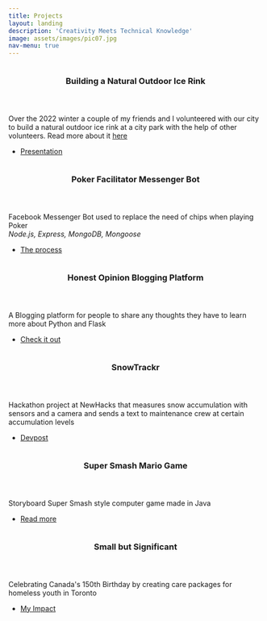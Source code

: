 ```yaml
---
title: Projects 
layout: landing
description: 'Creativity Meets Technical Knowledge'
image: assets/images/pic07.jpg
nav-menu: true
---
```


<!-- Main -->
<div id="main">

<!-- One -->
<!-- <section id="one">
	<div class="inner">
		<header class="major">
			<h2>Projects </h2>
		</header>
		<p>Explore different intersts and create projects that can benefit myself</p>
	</div>
</section> --> 

<!-- Two -->
<section id="two" class="spotlights">
<section>
		<a class="image">
			<img src="{% link assets/images/rink.JPG %}" alt="" data-position="center center" />
		</a>
		<div class="content">
			<div class="inner">
				<header class="major">
					<h3>Building a Natural Outdoor Ice Rink</h3>
				</header>
				<p>Over the 2022 winter a couple of my friends and I volunteered with our city to build a natural outdoor ice rink at a city park with the help of other volunteers. Read more about it <a href="https://www.linkedin.com/posts/arjundhatt_this-past-winter-yash-gajaria-and-i-volunteered-activity-6912844916700110848-DiyB?utm_source=share&utm_medium=member_desktop">here </a> </p>
				<ul class="actions">
					<li><a href="https://docs.google.com/presentation/d/1XGia5gkK7h2W6YTdOrMDUii-IVeoXSK8XWMCiGI89bY/edit?usp=sharing" class="button">Presentation</a></li>
				</ul>
			</div>
		</div>
	</section>
	<section>
		<a href="{% post_url 2020-5-3-bot %}" class="image">
			<img src="{% link assets/images/pokerlogo.png %}" alt="" data-position="center center" />
		</a>
		<div class="content">
			<div class="inner">
				<header class="major">
					<h3>Poker Facilitator Messenger Bot</h3>
				</header>
				<p>Facebook Messenger Bot used to replace the need of chips when playing Poker<br>
				<i>Node.js, Express, MongoDB, Mongoose</i></p>
				<ul class="actions">
					<li><a href="{% post_url 2020-5-3-bot %}" class="button">The process</a></li>
				</ul>
			</div>
		</div>
	</section>
	<section>
		<a href="{% post_url 2020-3-14-honestopinionblog %}" class="image">
			<img src="{% link assets/images/laptop.jpg %}" alt="" data-position="top center" />
		</a>
		<div class="content">
			<div class="inner">
				<header class="major">
					<h3>Honest Opinion Blogging Platform</h3>
				</header>
				<p>A Blogging platform for people to share any thoughts they have to learn more about Python and Flask</p>
				<ul class="actions">
					<li><a href="{% post_url 2020-3-14-honestopinionblog %}" class="button">Check it out</a></li>
				</ul>
			</div>
		</div>
	</section>
	<section>
		<a href="https://devpost.com/software/snow-trace-tool" class="image">
			<img src="{% link assets/images/newhacks.jpg %}" alt="" data-position="25% 25%" />
		</a>
		<div class="content">
			<div class="inner">
				<header class="major">
					<h3>SnowTrackr</h3>
				</header>
				<p>Hackathon project at NewHacks that measures snow accumulation with sensors and a camera and sends a text to maintenance crew at certain accumulation levels </p>
				<ul class="actions">
					<li><a href="https://devpost.com/software/snow-trace-tool" class="button">Devpost</a></li>
				</ul>
			</div>
		</div>
	</section>
	<section>
		<a href="{% post_url 2018-7-5-supermario %}" class="image">
			<img src="{% link assets/images/MarioThumb.png %}" alt="" data-position="25% 25%" />
		</a>
		<div class="content">
			<div class="inner">
				<header class="major">
					<h3>Super Smash Mario Game</h3>
				</header>
				<p>Storyboard Super Smash style computer game made in Java</p>
				<ul class="actions">
					<li><a href="{% post_url 2018-7-5-supermario %}" class="button">Read more</a></li>
				</ul>
			</div>
		</div>
	</section>
	<section>
		<a href="{% post_url 2017-8-25-make150 %}" class="image">
			<img src="{% link assets/images/make1503.jpg %}" alt="" data-position="25% 25%" />
		</a>
		<div class="content">
			<div class="inner">
				<header class="major">
					<h3>Small but Significant</h3>
				</header>
				<p>Celebrating Canada's 150th Birthday by creating care packages for homeless youth in Toronto</p>
				<ul class="actions">
					<li><a href="{% post_url 2017-8-25-make150 %}" class="button">My Impact</a></li>
				</ul>
			</div>
		</div>
	</section>
</section>


</div>

